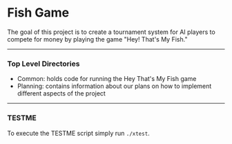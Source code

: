 # Fish Game

The goal of this project is to create a tournament system for AI players to compete for money by playing the game "Hey! That's My Fish."


---
### Top Level Directories

- Common: holds code for running the Hey That's My Fish game
- Planning: contains information about our plans on how to implement different aspects of the project




---
### TESTME

To execute the TESTME script simply run `./xtest`.
